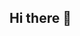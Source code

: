 ## Hi there 👋

<!--
**blackdesigntokyo/blackdesigntokyo** is a ✨ _special_ ✨ repository because its `README.md` (this file) appears on your GitHub profile.

Here are some ideas to get you started:

- 🔭 I’m currently working on ...デザイン制作やWordPressサイトの構築、デザイン制作（Figma・Illustrator・Photoshop）に携わっています。また、MENTAでのメンター活動も行っています。
- 🌱 I’m currently learning ...最新のWebデザイン動向やUI/UX設計についても日々学んでいます。
- 👯 I’m looking to collaborate on ...Webサイト制作やLP制作、WordPress構築、デザイン案件など、幅広いWeb関連プロジェクトでのコラボレーションを歓迎しています。
- 🤔 I’m looking for help with ...より良いユーザー体験を実現するための新しいデザイン手法や、効率的なWeb制作ワークフローについて情報交換できる方を探しています。
- 💬 Ask me about ...Web制作全般、デザイン（Figma・Illustrator・Photoshop）、MENTAでのメンター経験についてもお気軽にご相談ください。
- 📫 How to reach me: ...https://www.blackdesign.jp/
- 😄 Pronouns: ...he
- ⚡ Fun fact: ...年間20件以上のWeb制作・デザイン案件を受注し、これまでに育成したWebデザイナーは100名以上。MENTAでの個別相談実績も多数あります。
-->
